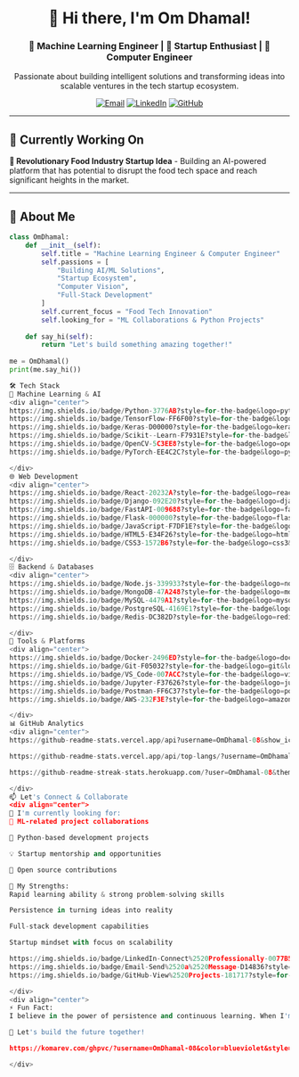 <div align="center">

# 🚀 Hi there, I'm Om Dhamal! 

### 🤖 Machine Learning Engineer | 💼 Startup Enthusiast | 🔧 Computer Engineer

Passionate about building intelligent solutions and transforming ideas into scalable ventures in the tech startup ecosystem.

[![Email](https://img.shields.io/badge/Email-omdhamal77@gmail.com-D14836?style=for-the-badge&logo=gmail&logoColor=white)](mailto:omdhamal77@gmail.com)
[![LinkedIn](https://img.shields.io/badge/LinkedIn-Connect%20with%20me-0077B5?style=for-the-badge&logo=linkedin&logoColor=white)](https://www.linkedin.com/in/om-dhamal-411545295)
[![GitHub](https://img.shields.io/badge/GitHub-Follow%20me-181717?style=for-the-badge&logo=github&logoColor=white)](https://github.com/OmDhamal-08)

</div>

---

## 📌 Currently Working On

**🍕 Revolutionary Food Industry Startup Idea** - Building an AI-powered platform that has potential to disrupt the food tech space and reach significant heights in the market.

---

## 🎯 About Me

```python
class OmDhamal:
    def __init__(self):
        self.title = "Machine Learning Engineer & Computer Engineer"
        self.passions = [
            "Building AI/ML Solutions",
            "Startup Ecosystem",
            "Computer Vision",
            "Full-Stack Development"
        ]
        self.current_focus = "Food Tech Innovation"
        self.looking_for = "ML Collaborations & Python Projects"
        
    def say_hi(self):
        return "Let's build something amazing together!"
        
me = OmDhamal()
print(me.say_hi())

🛠️ Tech Stack
🤖 Machine Learning & AI
<div align="center">
https://img.shields.io/badge/Python-3776AB?style=for-the-badge&logo=python&logoColor=white
https://img.shields.io/badge/TensorFlow-FF6F00?style=for-the-badge&logo=tensorflow&logoColor=white
https://img.shields.io/badge/Keras-D00000?style=for-the-badge&logo=keras&logoColor=white
https://img.shields.io/badge/Scikit--Learn-F7931E?style=for-the-badge&logo=scikit-learn&logoColor=white
https://img.shields.io/badge/OpenCV-5C3EE8?style=for-the-badge&logo=opencv&logoColor=white
https://img.shields.io/badge/PyTorch-EE4C2C?style=for-the-badge&logo=pytorch&logoColor=white

</div>
🌐 Web Development
<div align="center">
https://img.shields.io/badge/React-20232A?style=for-the-badge&logo=react&logoColor=61DAFB
https://img.shields.io/badge/Django-092E20?style=for-the-badge&logo=django&logoColor=white
https://img.shields.io/badge/FastAPI-009688?style=for-the-badge&logo=fastapi&logoColor=white
https://img.shields.io/badge/Flask-000000?style=for-the-badge&logo=flask&logoColor=white
https://img.shields.io/badge/JavaScript-F7DF1E?style=for-the-badge&logo=javascript&logoColor=black
https://img.shields.io/badge/HTML5-E34F26?style=for-the-badge&logo=html5&logoColor=white
https://img.shields.io/badge/CSS3-1572B6?style=for-the-badge&logo=css3&logoColor=white

</div>
🗄️ Backend & Databases
<div align="center">
https://img.shields.io/badge/Node.js-339933?style=for-the-badge&logo=nodedotjs&logoColor=white
https://img.shields.io/badge/MongoDB-47A248?style=for-the-badge&logo=mongodb&logoColor=white
https://img.shields.io/badge/MySQL-4479A1?style=for-the-badge&logo=mysql&logoColor=white
https://img.shields.io/badge/PostgreSQL-4169E1?style=for-the-badge&logo=postgresql&logoColor=white
https://img.shields.io/badge/Redis-DC382D?style=for-the-badge&logo=redis&logoColor=white

</div>
🔧 Tools & Platforms
<div align="center">
https://img.shields.io/badge/Docker-2496ED?style=for-the-badge&logo=docker&logoColor=white
https://img.shields.io/badge/Git-F05032?style=for-the-badge&logo=git&logoColor=white
https://img.shields.io/badge/VS_Code-007ACC?style=for-the-badge&logo=visual-studio-code&logoColor=white
https://img.shields.io/badge/Jupyter-F37626?style=for-the-badge&logo=jupyter&logoColor=white
https://img.shields.io/badge/Postman-FF6C37?style=for-the-badge&logo=postman&logoColor=white
https://img.shields.io/badge/AWS-232F3E?style=for-the-badge&logo=amazon-aws&logoColor=white

</div>
📊 GitHub Analytics
<div align="center">
https://github-readme-stats.vercel.app/api?username=OmDhamal-08&show_icons=true&theme=radical&hide_border=true&include_all_commits=true&count_private=true

https://github-readme-stats.vercel.app/api/top-langs/?username=OmDhamal-08&layout=compact&theme=radical&hide_border=true

https://github-readme-streak-stats.herokuapp.com/?user=OmDhamal-08&theme=radical&hide_border=true

</div>
📫 Let's Connect & Collaborate
<div align="center">
🎯 I'm currently looking for:
🤝 ML-related project collaborations

🐍 Python-based development projects

💡 Startup mentorship and opportunities

🌱 Open source contributions

🚀 My Strengths:
Rapid learning ability & strong problem-solving skills

Persistence in turning ideas into reality

Full-stack development capabilities

Startup mindset with focus on scalability

https://img.shields.io/badge/LinkedIn-Connect%2520Professionally-0077B5?style=for-the-badge&logo=linkedin&logoColor=white
https://img.shields.io/badge/Email-Send%2520a%2520Message-D14836?style=for-the-badge&logo=gmail&logoColor=white
https://img.shields.io/badge/GitHub-View%2520Projects-181717?style=for-the-badge&logo=github&logoColor=white

</div>
<div align="center">
⚡ Fun Fact:
I believe in the power of persistence and continuous learning. When I'm not coding, you'll find me exploring new technologies, brainstorming startup ideas, or contributing to innovative projects that make a difference!

🚀 Let's build the future together!

https://komarev.com/ghpvc/?username=OmDhamal-08&color=blueviolet&style=flat-square

</div>
```
